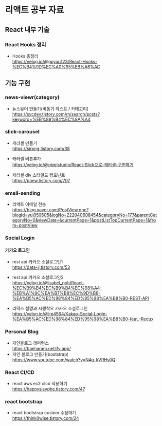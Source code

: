 # 리액트 공부 자료

## React 내부 기술
### React Hooks 정리
- Hooks 총정리<br/>
https://velog.io/@goyou123/React-Hooks-%EC%B4%9D%EC%A0%95%EB%A6%AC


## 기능 구현
### news-viewr(category)
- 뉴스뷰어 만들기(비동기 리스트 / 카테고리)<br/>
https://sycdev.tistory.com/m/search/posts?keyword=%EB%89%B4%EC%8A%A4

### slick-carousel
- 캐러셀 만들기<br/>
https://sirong.tistory.com/38

- 캐러셀 버튼추가<br/>
https://velog.io/@pixelstudio/React-Slick으로-캐러셀-구현하기

- 캐러셀 div 스타일드 컴포넌트<br/>
https://poew.tistory.com/707

### email-sending
- 리액트 이메일 전송<br/>
https://blog.naver.com/PostView.nhn?blogId=yui050505&logNo=222040608454&categoryNo=177&parentCategoryNo=0&viewDate=&currentPage=1&postListTopCurrentPage=1&from=postView

### Social Login
#### 카카오 로그인
- rest api 카카오 소셜로그인1<br/>
https://data-jj.tistory.com/53

- rest api 카카오 소셜로그인2<br/>
https://velog.io/@isabel_noh/React-%EC%B9%B4%EC%B9%B4%EC%98%A4-%EB%A1%9C%EA%B7%B8%EC%9D%B8-%EA%B5%AC%ED%98%84%ED%95%98%EA%B8%B0-REST-API

- 리덕스 설명과 시행착오 카카오 소셜로그인<br/>
https://velog.io/@ire4564/Kakao-Social-Login-%EA%B5%AC%ED%98%84%ED%95%98%EA%B8%B0-feat.-Redux

### Personal Blog
- 개인블로그 레퍼런스<br/>
https://baeharam.netlify.app/
- 개인 블로그 만들기(bootstrap)<br/>
https://www.youtube.com/watch?v=N4q-kVRHs0Q

### React CI/CD
- react aws ec2 clcd 적용하기<br/>
https://happysisyphe.tistory.com/47

### react bootstrap
- react bootstrap custom 수정하기<br/>
https://think0wise.tistory.com/24
